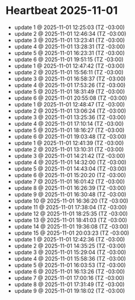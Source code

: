 # Heartbeat 2025-11-01
- update 1 @ 2025-11-01 12:25:03 (TZ -03:00)
- update 2 @ 2025-11-01 12:46:34 (TZ -03:00)
- update 3 @ 2025-11-01 13:23:41 (TZ -03:00)
- update 4 @ 2025-11-01 13:28:31 (TZ -03:00)
- update 5 @ 2025-11-01 16:23:31 (TZ -03:00)
- update 6 @ 2025-11-01 19:51:15 (TZ -03:00)
- update 1 @ 2025-11-01 12:47:42 (TZ -03:00)
- update 2 @ 2025-11-01 15:56:11 (TZ -03:00)
- update 3 @ 2025-11-01 16:58:37 (TZ -03:00)
- update 4 @ 2025-11-01 17:53:26 (TZ -03:00)
- update 5 @ 2025-11-01 18:31:49 (TZ -03:00)
- update 6 @ 2025-11-01 20:55:08 (TZ -03:00)
- update 1 @ 2025-11-01 12:48:47 (TZ -03:00)
- update 2 @ 2025-11-01 13:06:24 (TZ -03:00)
- update 3 @ 2025-11-01 13:25:36 (TZ -03:00)
- update 4 @ 2025-11-01 17:10:14 (TZ -03:00)
- update 5 @ 2025-11-01 18:16:27 (TZ -03:00)
- update 6 @ 2025-11-01 19:03:48 (TZ -03:00)
- update 1 @ 2025-11-01 12:41:39 (TZ -03:00)
- update 2 @ 2025-11-01 13:10:31 (TZ -03:00)
- update 3 @ 2025-11-01 14:21:42 (TZ -03:00)
- update 4 @ 2025-11-01 14:32:00 (TZ -03:00)
- update 5 @ 2025-11-01 14:43:04 (TZ -03:00)
- update 6 @ 2025-11-01 15:20:20 (TZ -03:00)
- update 7 @ 2025-11-01 16:01:42 (TZ -03:00)
- update 8 @ 2025-11-01 16:26:39 (TZ -03:00)
- update 9 @ 2025-11-01 16:30:48 (TZ -03:00)
- update 10 @ 2025-11-01 16:36:20 (TZ -03:00)
- update 11 @ 2025-11-01 17:38:04 (TZ -03:00)
- update 12 @ 2025-11-01 18:25:35 (TZ -03:00)
- update 13 @ 2025-11-01 18:41:03 (TZ -03:00)
- update 14 @ 2025-11-01 19:36:08 (TZ -03:00)
- update 15 @ 2025-11-01 20:03:23 (TZ -03:00)
- update 1 @ 2025-11-01 12:42:36 (TZ -03:00)
- update 2 @ 2025-11-01 14:35:25 (TZ -03:00)
- update 3 @ 2025-11-01 15:29:04 (TZ -03:00)
- update 4 @ 2025-11-01 15:58:36 (TZ -03:00)
- update 5 @ 2025-11-01 16:03:53 (TZ -03:00)
- update 6 @ 2025-11-01 16:13:26 (TZ -03:00)
- update 7 @ 2025-11-01 17:00:16 (TZ -03:00)
- update 8 @ 2025-11-01 17:31:49 (TZ -03:00)
- update 9 @ 2025-11-01 19:18:02 (TZ -03:00)
